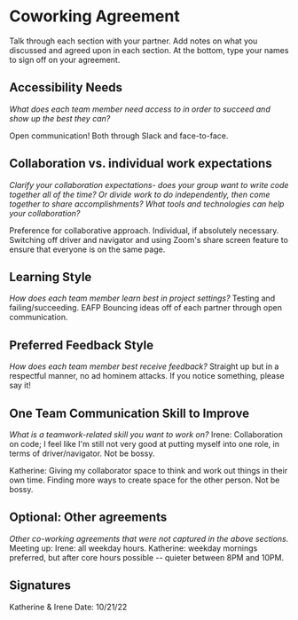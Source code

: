 # Coworking Agreement

Talk through each section with your partner. Add notes on what you discussed and agreed upon in each section. At the bottom, type your names to sign off on your agreement.

## Accessibility Needs
*What does each team member need access to in order to succeed and show up the best they can?*

Open communication! Both through Slack and face-to-face.

## Collaboration vs. individual work expectations
*Clarify your collaboration expectations- does your group want to write code together all of the time? Or divide work to do independently, then come together to share accomplishments? What tools and technologies can help your collaboration?*

Preference for collaborative approach. Individual, if absolutely necessary.
Switching off driver and navigator and using Zoom's share screen feature to ensure that everyone is on the same page.

## Learning Style
*How does each team member learn best in project settings?*
Testing and failing/succeeding. EAFP
Bouncing ideas off of each partner through open communication.

## Preferred Feedback Style
*How does each team member best receive feedback?*
Straight up but in a respectful manner, no ad hominem attacks. If you notice something, please say it!

## One Team Communication Skill to Improve
*What is a teamwork-related skill you want to work on?*
Irene: Collaboration on code; I feel like I'm still not very good at putting myself into one role, in terms of driver/navigator. Not be bossy.

Katherine: Giving my collaborator space to think and work out things in their own time. Finding more ways to create space for the other person. Not be bossy.

## Optional: Other agreements
*Other co-working agreements that were not captured in the above sections.*
Meeting up:
Irene: all weekday hours.
Katherine: weekday mornings preferred, but after core hours possible -- quieter between 8PM and 10PM.

## Signatures
Katherine & Irene
Date: 10/21/22
